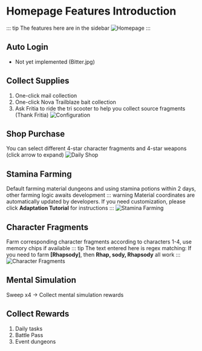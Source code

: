 # Homepage Features Introduction
::: tip
The features here are in the sidebar ![Homepage](/homepage.png)
:::
## Auto Login
- Not yet implemented (Bitter.jpg)
## Collect Supplies
1. One-click mail collection
2. One-click Nova Trailblaze bait collection
3. Ask Fritia to ride the tri scooter to help you collect source fragments (Thank Fritia)
![Configuration](/supplies.png)
## Shop Purchase
You can select different 4-star character fragments and 4-star weapons (click arrow to expand)
![Daily Shop](/buy.png)
## Stamina Farming
Default farming material dungeons and using stamina potions within 2 days, other farming logic awaits development
::: warning
Material coordinates are automatically updated by developers. If you need customization, please click **Adaptation Tutorial** for instructions
:::
![Stamina Farming](/power.png)
## Character Fragments
Farm corresponding character fragments according to characters 1-4, use memory chips if available
::: tip
The text entered here is regex matching: If you need to farm **[Rhapsody]**, then **Rhap, sody, Rhapsody** all work
:::
![Character Fragments](/pieces.png)
## Mental Simulation
Sweep x4 -> Collect mental simulation rewards
## Collect Rewards
1. Daily tasks
2. Battle Pass
3. Event dungeons